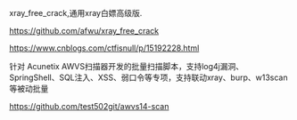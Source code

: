 

xray_free_crack,通用xray白嫖高级版.

https://github.com/afwu/xray_free_crack

https://www.cnblogs.com/ctfisnull/p/15192228.html



针对 Acunetix AWVS扫描器开发的批量扫描脚本，支持log4j漏洞、SpringShell、SQL注入、XSS、弱口令等专项，支持联动xray、burp、w13scan等被动批量

https://github.com/test502git/awvs14-scan